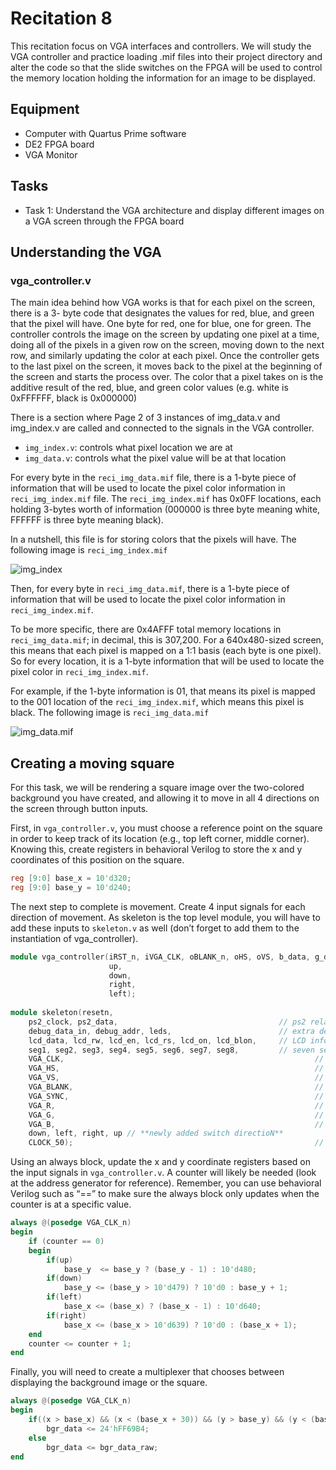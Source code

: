 # Recitation 8

This recitation focus on VGA interfaces and controllers. We will study the VGA controller and practice loading .mif files into their project directory and alter the code so that the slide switches on the FPGA will be used to control the memory location holding the information for an image to be displayed.

## Equipment

- Computer with Quartus Prime software
- DE2 FPGA board
- VGA Monitor

## Tasks

- Task 1: Understand the VGA architecture and display different images on a VGA screen through the FPGA board

## Understanding the VGA

### vga_controller.v

The main idea behind how VGA works is that for each pixel on the screen, there is a 3- byte code that designates the values for red, blue, and green that the pixel will have. One byte for red, one for blue, one for green. The controller controls the image on the screen by updating one pixel at a time, doing all of the pixels in a given row on the screen, moving down to the next row, and similarly updating the color at each pixel. Once the controller gets to the last pixel on the screen, it moves back to the pixel at the beginning of the screen and starts the process over. The color that a pixel takes on is the additive result of the red, blue, and green color values (e.g. white is 0xFFFFFF, black is 0x000000)

There is a section where Page 2 of 3 instances of img_data.v and img_index.v are called and connected to the signals in the VGA controller. 

- `img_index.v`: controls what pixel location we are at 
- `img_data.v`: controls what the pixel value will be at that location

For every byte in the `reci_img_data.mif`  file, there is a 1-byte piece of information that will be used to locate the pixel color information in ` reci_img_index.mif` file. The `reci_img_index.mif` has 0x0FF locations, each holding 3-bytes worth of information (000000 is three byte meaning white, FFFFFF is three byte meaning black). 

In a nutshell, this file is for storing colors that the pixels will have. The following image is `reci_img_index.mif`

![img_index](../Resources/img_index_rec8.png)

Then, for every byte in `reci_img_data.mif`, there is a 1-byte piece of information that will be used to locate the pixel color information in `reci_img_index.mif`.  

To be more specific, there are 0x4AFFF total memory locations in `reci_img_data.mif`; in decimal, this is 307,200. For a 640x480-sized screen, this means that each pixel is mapped on a 1:1 basis (each byte is one pixel). So for every location, it is a 1-byte information that will be used to locate the pixel color in `reci_img_index.mif`. 

For example, if the 1-byte information is 01, that means its pixel is mapped to the 001 location of the `reci_img_index.mif`, which means this pixel is black. The following image is `reci_img_data.mif`

![img_data.mif](../Resources/img_data_rec8.png)

## Creating a moving square

For this task, we will be rendering a square image over the two-colored background you have created, and allowing it to move in all 4 directions on the screen through button inputs.

First, in `vga_controller.v`, you must choose a reference point on the square in order to keep track of its location (e.g., top left corner, middle corner). Knowing this, create registers in behavioral Verilog to store the x and y coordinates of this position on the square.

```verilog
reg [9:0] base_x = 10'd320;
reg [9:0] base_y = 10'd240;
```

The next step to complete is movement. Create 4 input signals for each direction of movement. As skeleton is the top level module, you will have to add these inputs to `skeleton.v` as well (don’t forget to add them to the instantiation of vga_controller). 

```verilog
module vga_controller(iRST_n, iVGA_CLK, oBLANK_n, oHS, oVS, b_data, g_data, r_data,
					  up,
					  down,
					  right,
					  left);
   
module skeleton(resetn, 
	ps2_clock, ps2_data, 									// ps2 related I/O
	debug_data_in, debug_addr, leds, 						// extra debugging ports
	lcd_data, lcd_rw, lcd_en, lcd_rs, lcd_on, lcd_blon,		// LCD info
	seg1, seg2, seg3, seg4, seg5, seg6, seg7, seg8,			// seven segements
	VGA_CLK,   														//	VGA Clock
	VGA_HS,															//	VGA H_SYNC
	VGA_VS,															//	VGA V_SYNC
	VGA_BLANK,														//	VGA BLANK
	VGA_SYNC,														//	VGA SYNC
	VGA_R,   														//	VGA Red[9:0]
	VGA_G,	 														//	VGA Green[9:0]
	VGA_B,															//	VGA Blue[9:0]
	down, left, right, up // **newly added switch directioN**			
	CLOCK_50);  													// 50 MHz clock
```

Using an always block, update the x and y coordinate registers based on the input signals in `vga_controller.v`.  A counter will likely be needed (look at the address generator for reference).  Remember, you can use behavioral Verilog such as “==” to make sure the always block only updates when the counter is at a specific value. 

```verilog
always @(posedge VGA_CLK_n)
begin
	if (counter == 0)
	begin
		if(up)
			base_y  <= base_y ? (base_y - 1) : 10'd480;
		if(down)
			base_y <= (base_y > 10'd479) ? 10'd0 : base_y + 1;
		if(left)
			base_x <= (base_x) ? (base_x - 1) : 10'd640;
		if(right)
			base_x <= (base_x > 10'd639) ? 10'd0 : (base_x + 1);
	end
	counter <= counter + 1;
end
```

Finally, you will need to create a multiplexer that chooses between displaying the background image or the square.

```verilog
always @(posedge VGA_CLK_n)
begin 
	if((x > base_x) && (x < (base_x + 30)) && (y > base_y) && (y < (base_y + 30)))
		bgr_data <= 24'hFF69B4;
	else
		bgr_data <= bgr_data_raw;
end
```

